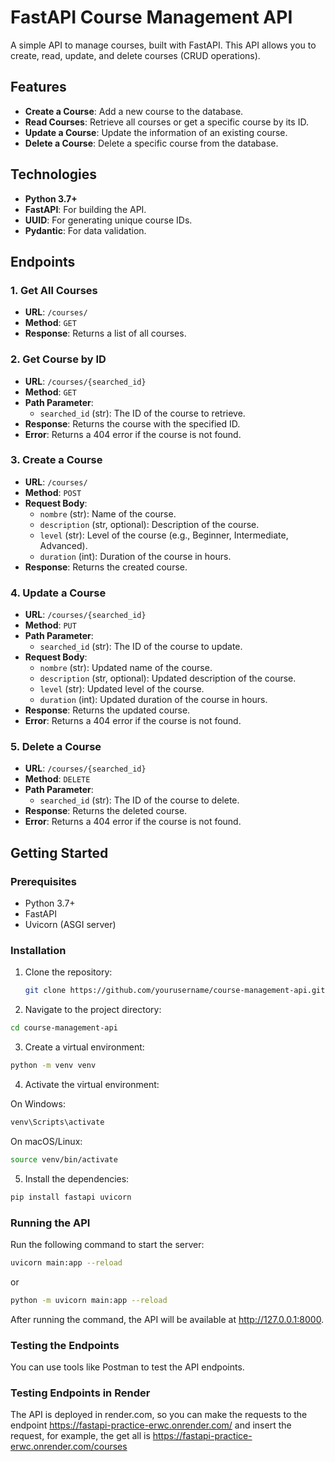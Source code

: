 # FastAPI Course Management API

A simple API to manage courses, built with FastAPI. This API allows you to create, read, update, and delete courses (CRUD operations).

## Features

- **Create a Course**: Add a new course to the database.
- **Read Courses**: Retrieve all courses or get a specific course by its ID.
- **Update a Course**: Update the information of an existing course.
- **Delete a Course**: Delete a specific course from the database.

## Technologies

- **Python 3.7+**
- **FastAPI**: For building the API.
- **UUID**: For generating unique course IDs.
- **Pydantic**: For data validation.

## Endpoints

### 1. Get All Courses

- **URL**: `/courses/`
- **Method**: `GET`
- **Response**: Returns a list of all courses.

### 2. Get Course by ID

- **URL**: `/courses/{searched_id}`
- **Method**: `GET`
- **Path Parameter**:
  - `searched_id` (str): The ID of the course to retrieve.
- **Response**: Returns the course with the specified ID.
- **Error**: Returns a 404 error if the course is not found.

### 3. Create a Course

- **URL**: `/courses/`
- **Method**: `POST`
- **Request Body**:
  - `nombre` (str): Name of the course.
  - `description` (str, optional): Description of the course.
  - `level` (str): Level of the course (e.g., Beginner, Intermediate, Advanced).
  - `duration` (int): Duration of the course in hours.
- **Response**: Returns the created course.

### 4. Update a Course

- **URL**: `/courses/{searched_id}`
- **Method**: `PUT`
- **Path Parameter**:
  - `searched_id` (str): The ID of the course to update.
- **Request Body**:
  - `nombre` (str): Updated name of the course.
  - `description` (str, optional): Updated description of the course.
  - `level` (str): Updated level of the course.
  - `duration` (int): Updated duration of the course in hours.
- **Response**: Returns the updated course.
- **Error**: Returns a 404 error if the course is not found.

### 5. Delete a Course

- **URL**: `/courses/{searched_id}`
- **Method**: `DELETE`
- **Path Parameter**:
  - `searched_id` (str): The ID of the course to delete.
- **Response**: Returns the deleted course.
- **Error**: Returns a 404 error if the course is not found.

## Getting Started

### Prerequisites

- Python 3.7+
- FastAPI
- Uvicorn (ASGI server)

### Installation

1. Clone the repository:

   ```bash
   git clone https://github.com/yourusername/course-management-api.git
    ```
    
2. Navigate to the project directory:
 
```bash
cd course-management-api
```

3. Create a virtual environment:

```bash
python -m venv venv
```

4. Activate the virtual environment:

On Windows:

```bash
venv\Scripts\activate
```

On macOS/Linux:

```bash
source venv/bin/activate
```

5. Install the dependencies:

```bash
pip install fastapi uvicorn
```

### Running the API
Run the following command to start the server:

```bash
uvicorn main:app --reload
```

or 
```bash
python -m uvicorn main:app --reload
```


After running the command, the API will be available at http://127.0.0.1:8000.

### Testing the Endpoints
You can use tools like Postman to test the API endpoints.

### Testing Endpoints in Render
The API is deployed in render.com, so you can make the requests to the endpoint https://fastapi-practice-erwc.onrender.com/ and insert the request, for example, the get all is https://fastapi-practice-erwc.onrender.com/courses